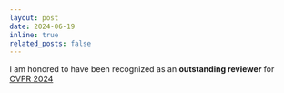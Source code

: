 ```yaml
---
layout: post
date: 2024-06-19 
inline: true
related_posts: false
---
```

I am honored to have been recognized as an **outstanding reviewer** for [CVPR 2024](https://cvpr.thecvf.com/2024/)
